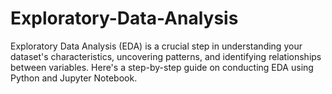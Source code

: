 # Exploratory-Data-Analysis
Exploratory Data Analysis (EDA) is a crucial step in understanding your dataset's characteristics, uncovering patterns, and identifying relationships between variables. Here's a step-by-step guide on conducting EDA using Python and Jupyter Notebook.
